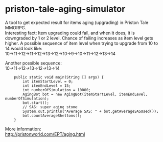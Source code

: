 # priston-tale-aging-simulator

A tool to get expected result for items aging (upgrading) in Priston Tale MMORPG.<br/>
Interesting fact: Item upgrading could fail, and when it does, it is downgraded by 1 or 2 level. Chance of failing increases as item level gets higher. A possible sequence of item level when trying to upgrade from 10 to 14 would look like:<br/>
10->11->12->11->12->13->12->10->9->10->11->12->13->14

Another possible sequence:<br/>
10->11->12->13->12->13->14

```
    public static void main(String [] args) {
        int itemStartLevel = 0;
        int itemEndLevel = 15;
        int numberOfSimulation = 10000;
        AgingBot bot = new AgingBot(itemStartLevel, itemEndLevel, numberOfSimulation);
        bot.start();
        // SAS: super aging stone
        System.out.println("Average SAS: " + bot.getAverageSASUsed());
        bot.countAverageSheltoms();
    }
```

More information:<br/>
http://pristonworld.com/EPT/aging.html
